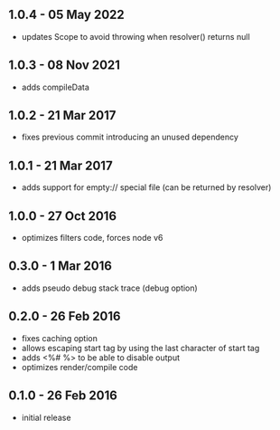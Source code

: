 ## 1.0.4 - 05 May 2022

- updates Scope to avoid throwing when resolver() returns null

## 1.0.3 - 08 Nov 2021

- adds compileData

## 1.0.2 - 21 Mar 2017

- fixes previous commit introducing an unused dependency

## 1.0.1 - 21 Mar 2017

- adds support for empty:// special file (can be returned by resolver)

## 1.0.0 - 27 Oct 2016

- optimizes filters code, forces node v6

## 0.3.0 - 1 Mar 2016

- adds pseudo debug stack trace (debug option)

## 0.2.0 - 26 Feb 2016

- fixes caching option
- allows escaping start tag by using the last character of start tag
- adds <%# %> to be able to disable output
- optimizes render/compile code

## 0.1.0 - 26 Feb 2016

- initial release
